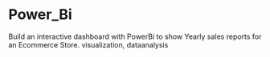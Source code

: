 # Power_Bi
Build an interactive dashboard with PowerBi to show Yearly sales reports for an Ecommerce Store. visualization, dataanalysis
